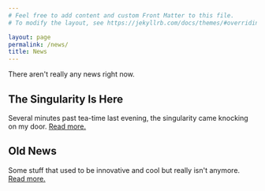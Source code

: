 ```yaml
---
# Feel free to add content and custom Front Matter to this file.
# To modify the layout, see https://jekyllrb.com/docs/themes/#overriding-theme-defaults

layout: page
permalink: /news/
title: News
---
```


There aren't really any news right now.


## The Singularity Is Here

Several minutes past tea-time last evening, the singularity came
knocking on my door. <a href="/">Read more.</a>


## Old News

Some stuff that used to be innovative and cool but really isn't
anymore. <a href="/">Read more.</a>




